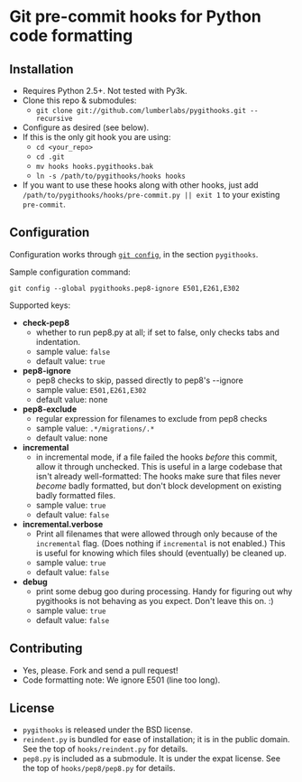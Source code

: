 Git pre-commit hooks for Python code formatting
===============================================

Installation
------------

* Requires Python 2.5+. Not tested with Py3k.
* Clone this repo & submodules:
  + `git clone git://github.com/lumberlabs/pygithooks.git --recursive`
* Configure as desired (see below).
* If this is the only git hook you are using:
  + `cd <your_repo>`
  + `cd .git`
  + `mv hooks hooks.pygithooks.bak`
  + `ln -s /path/to/pygithooks/hooks hooks`
* If you want to use these hooks along with other hooks, just add `/path/to/pygithooks/hooks/pre-commit.py || exit 1` to your existing `pre-commit`.

Configuration
-------------

Configuration works through [`git config`](http://www.kernel.org/pub/software/scm/git/docs/git-config.html), in the section `pygithooks`.

Sample configuration command:

    git config --global pygithooks.pep8-ignore E501,E261,E302

Supported keys:

* **check-pep8**
  + whether to run pep8.py at all; if set to false, only checks tabs and indentation.
  + sample value: `false`
  + default value: `true`
* **pep8-ignore**
  + pep8 checks to skip, passed directly to pep8's --ignore
  + sample value: `E501,E261,E302`
  + default value: none
* **pep8-exclude**
  + regular expression for filenames to exclude from pep8 checks
  + sample value: `.*/migrations/.*`
  + default value: none
* **incremental**
  + in incremental mode, if a file failed the hooks *before* this commit, allow it through unchecked.
    This is useful in a large codebase that isn't already well-formatted: The hooks make sure that
    files never *become* badly formatted, but don't block development on existing badly formatted files.
  + sample value: `true`
  + default value: `false`
* **incremental.verbose**
  + Print all filenames that were allowed through only because of the `incremental` flag. (Does nothing
    if `incremental` is not enabled.) This is useful for knowing which files should (eventually) be cleaned up.
  + sample value: `true`
  + default value: `false`
* **debug**
  + print some debug goo during processing. Handy for figuring out why pygithooks is not behaving as you expect.
    Don't leave this on. :)
  + sample value: `true`
  + default value: `false`

Contributing
------------
* Yes, please. Fork and send a pull request!
* Code formatting note: We ignore E501 (line too long).

License
-------

* `pygithooks` is released under the BSD license.
* `reindent.py` is bundled for ease of installation; it is in the public domain. See the top of `hooks/reindent.py` for details.
* `pep8.py` is included as a submodule. It is under the expat license. See the top of `hooks/pep8/pep8.py` for details.
